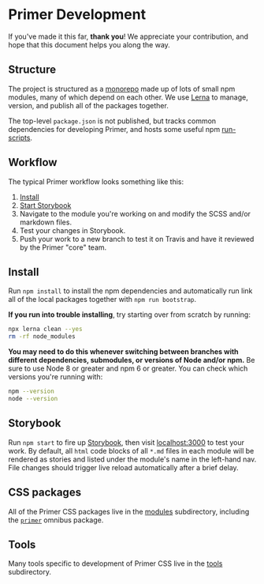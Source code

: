 # Primer Development

If you've made it this far, **thank you**! We appreciate your contribution, and hope that this document helps you along the way.

## Structure
The project is structured as a [monorepo] made up of lots of small npm modules, many of which depend on each other. We use [Lerna] to manage, version, and publish all of the packages together.

The top-level `package.json` is not published, but tracks common dependencies for developing Primer, and hosts some useful npm [run-scripts].

## Workflow
The typical Primer workflow looks something like this:

1. [Install](#install)
2. [Start Storybook][Storybook]
3. Navigate to the module you're working on and modify the SCSS and/or markdown files.
4. Test your changes in Storybook.
5. Push your work to a new branch to test it on Travis and have it reviewed by the Primer "core" team.

## Install
Run `npm install` to install the npm dependencies and automatically run link all of the local packages together with `npm run bootstrap`.

**If you run into trouble installing**, try starting over from scratch by running:

```sh
npx lerna clean --yes
rm -rf node_modules
```

**You may need to do this whenever switching between branches with different dependencies, submodules, or versions of Node and/or npm.** Be sure to use Node 8 or greater and npm 6 or greater. You can check which versions you're running with:

```sh
npm --version
node --version
```

## Storybook
Run `npm start` to fire up [Storybook], then visit [localhost:3000](http://localhost:3000) to test your work. By default, all `html` code blocks of all `*.md` files in each module will be rendered as stories and listed under the module's name in the left-hand nav. File changes should trigger live reload automatically after a brief delay.

## CSS packages
All of the Primer CSS packages live in the [modules](./modules) subdirectory, including the [`primer`](./modules/package) omnibus package.

## Tools
Many tools specific to development of Primer CSS live in the [tools](./tools) subdirectory.

[monorepo]: https://github.com/babel/babel/blob/master/doc/design/monorepo.md
[Lerna]: https://github.com/lerna/lerna
[run-scripts]: https://docs.npmjs.com/cli/run-script
[Storybook]: https://storybook.js.org/
